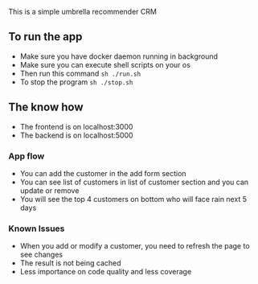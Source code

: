 This is a simple umbrella recommender CRM

## To run the app
- Make sure you have docker daemon running in background
- Make sure you can execute shell scripts on your os
- Then run this command `sh ./run.sh`
- To stop the program `sh ./stop.sh`


## The know how
- The frontend is on localhost:3000
- The backend is on localhost:5000


### App flow
- You can add the customer in the add form section
- You can see list of customers in list of customer section and you can update or remove
- You will see the top 4 customers on bottom who will face rain next 5 days


### Known Issues
- When you add or modify a customer, you need to refresh the page to see changes
- The result is not being cached 
- Less importance on code quality and less coverage



